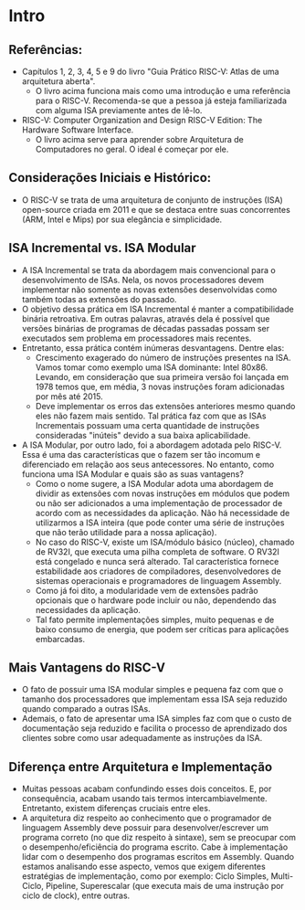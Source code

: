 # Intro

## Referências:
* Capítulos 1, 2, 3, 4, 5 e 9 do livro "Guia Prático RISC-V: Atlas de uma arquitetura aberta".
  * O livro acima funciona mais como uma introdução e uma referência para o RISC-V. Recomenda-se que a pessoa já esteja familiarizada com alguma ISA previamente antes de lê-lo.
* RISC-V: Computer Organization and Design RISC-V Edition: The Hardware Software Interface.
  * O livro acima serve para aprender sobre Arquitetura de Computadores no geral. O ideal é começar por ele.

## Considerações Iniciais e Histórico:
* O RISC-V se trata de uma arquitetura de conjunto de instruções (ISA) open-source criada em 2011 e que se destaca entre suas concorrentes (ARM, Intel e Mips) por sua elegância e simplicidade.

## ISA Incremental vs. ISA Modular
* A ISA Incremental se trata da abordagem mais convencional para o desenvolvimento de ISAs. Nela, os novos processadores devem implementar não somente as novas extensões desenvolvidas como também todas as extensões do passado.
* O objetivo dessa prática em ISA Incremental é manter a compatibilidade binária retroativa. Em outras palavras, através dela é possível que versões binárias de programas de décadas passadas possam ser executados sem problema em processadores mais recentes.
* Entretanto, essa prática contém inúmeras desvantagens. Dentre elas:
  * Crescimento exagerado do número de instruções presentes na ISA. Vamos tomar como exemplo uma ISA dominante: Intel 80x86. Levando, em consideração que sua primeira versão foi lançada em 1978 temos que, em média, 3 novas instruções foram adicionadas por mês até 2015.
  * Deve implementar os erros das extensões anteriores mesmo quando eles não fazem mais sentido. Tal prática faz com que as ISAs Incrementais possuam uma certa quantidade de instruções consideradas "inúteis" devido a sua baixa aplicabilidade.
* A ISA Modular, por outro lado, foi a abordagem adotada pelo RISC-V. Essa é uma das características que o fazem ser tão incomum e diferenciado em relação aos seus antecessores. No entanto, como funciona uma ISA Modular e quais são as suas vantagens?
  * Como o nome sugere, a ISA Modular adota uma abordagem de dividir as extensões com novas instruções em módulos que podem ou não ser adicionados a uma implementação de processador de acordo com as necessidades da aplicação. Não há necessidade de utilizarmos a ISA inteira (que pode conter uma série de instruções que não terão utilidade para a nossa aplicação).
  * No caso do RISC-V, existe um ISA/módulo básico (núcleo), chamado de RV32I, que executa uma pilha completa de software. O RV32I está congelado e nunca será alterado. Tal característica fornece estabilidade aos criadores de compiladores, desenvolvedores de sistemas operacionais e programadores de linguagem Assembly.
  * Como já foi dito, a modularidade vem de extensões padrão opcionais que o hardware pode incluir ou não, dependendo das necessidades da aplicação.
  * Tal fato permite implementações simples, muito pequenas e de baixo consumo de energia, que podem ser críticas para aplicações embarcadas.

## Mais Vantagens do RISC-V
* O fato de possuir uma ISA modular simples e pequena faz com que o tamanho dos processadores que implementam essa ISA seja reduzido quando comparado a outras ISAs.
* Ademais, o fato de apresentar uma ISA simples faz com que o custo de documentação seja reduzido e facilita o processo de aprendizado dos clientes sobre como usar adequadamente as instruções da ISA.

## Diferença entre Arquitetura e Implementação
* Muitas pessoas acabam confundindo esses dois conceitos. E, por consequência, acabam usando tais termos intercambiavelmente. Entretanto, existem diferenças cruciais entre eles.
* A arquitetura diz respeito ao conhecimento que o programador de linguagem Assembly deve possuir para desenvolver/escrever um programa correto (no que diz respeito à sintaxe), sem se preocupar com o desempenho/eficiência do programa escrito. Cabe à implementação lidar com o desempenho dos programas escritos em Assembly. Quando estamos analisando esse aspecto, vemos que exigem diferentes estratégias de implementação, como por exemplo: Ciclo Simples, Multi-Ciclo, Pipeline, Superescalar (que executa mais de uma instrução por ciclo de clock), entre outras.
